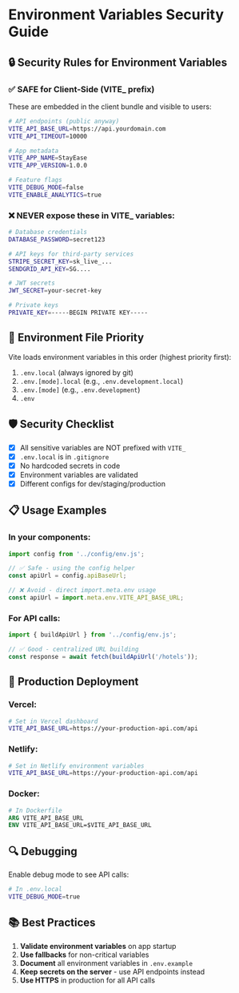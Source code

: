 # Environment Variables Security Guide

## 🔒 Security Rules for Environment Variables

### ✅ SAFE for Client-Side (VITE_ prefix)
These are embedded in the client bundle and visible to users:

```bash
# API endpoints (public anyway)
VITE_API_BASE_URL=https://api.yourdomain.com
VITE_API_TIMEOUT=10000

# App metadata
VITE_APP_NAME=StayEase
VITE_APP_VERSION=1.0.0

# Feature flags
VITE_DEBUG_MODE=false
VITE_ENABLE_ANALYTICS=true
```

### ❌ NEVER expose these in VITE_ variables:
```bash
# Database credentials
DATABASE_PASSWORD=secret123

# API keys for third-party services
STRIPE_SECRET_KEY=sk_live_...
SENDGRID_API_KEY=SG....

# JWT secrets
JWT_SECRET=your-secret-key

# Private keys
PRIVATE_KEY=-----BEGIN PRIVATE KEY-----
```

## 📁 Environment File Priority

Vite loads environment variables in this order (highest priority first):

1. `.env.local` (always ignored by git)
2. `.env.[mode].local` (e.g., `.env.development.local`)
3. `.env.[mode]` (e.g., `.env.development`)
4. `.env`

## 🛡️ Security Checklist

- [x] All sensitive variables are NOT prefixed with `VITE_`
- [x] `.env.local` is in `.gitignore`
- [x] No hardcoded secrets in code
- [x] Environment variables are validated
- [x] Different configs for dev/staging/production

## 📋 Usage Examples

### In your components:
```javascript
import config from '../config/env.js';

// ✅ Safe - using the config helper
const apiUrl = config.apiBaseUrl;

// ❌ Avoid - direct import.meta.env usage
const apiUrl = import.meta.env.VITE_API_BASE_URL;
```

### For API calls:
```javascript
import { buildApiUrl } from '../config/env.js';

// ✅ Good - centralized URL building
const response = await fetch(buildApiUrl('/hotels'));
```

## 🚀 Production Deployment

### Vercel:
```bash
# Set in Vercel dashboard
VITE_API_BASE_URL=https://your-production-api.com/api
```

### Netlify:
```bash
# Set in Netlify environment variables
VITE_API_BASE_URL=https://your-production-api.com/api
```

### Docker:
```dockerfile
# In Dockerfile
ARG VITE_API_BASE_URL
ENV VITE_API_BASE_URL=$VITE_API_BASE_URL
```

## 🔍 Debugging

Enable debug mode to see API calls:
```bash
# In .env.local
VITE_DEBUG_MODE=true
```

## 📚 Best Practices

1. **Validate environment variables** on app startup
2. **Use fallbacks** for non-critical variables
3. **Document** all environment variables in `.env.example`
4. **Keep secrets on the server** - use API endpoints instead
5. **Use HTTPS** in production for all API calls
